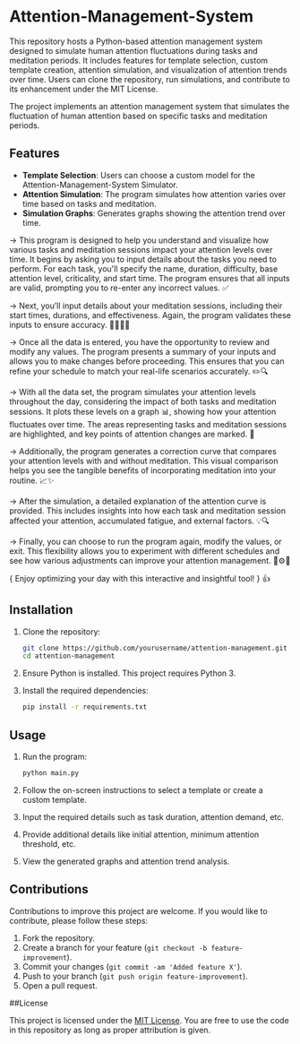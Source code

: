 # Attention-Management-System
This repository hosts a Python-based attention management system designed to simulate human attention fluctuations during tasks and meditation periods. It includes features for template selection, custom template creation, attention simulation, and visualization of attention trends over time. Users can clone the repository, run simulations, and contribute to its enhancement under the MIT License.

The project implements an attention management system that simulates the fluctuation of human attention based on specific tasks and meditation periods.

## Features

- **Template Selection**: Users can choose a custom model for the Attention-Management-System Simulator.
- **Attention Simulation**: The program simulates how attention varies over time based on tasks and meditation.
- **Simulation Graphs**: Generates graphs showing the attention trend over time.


→ This program is designed to help you understand and visualize how various tasks and meditation sessions impact your attention levels over time. It begins by asking you to input details about the tasks you need to perform. For each task, you'll specify the name, duration, difficulty, base attention level, criticality, and start time. The program ensures that all inputs are valid, prompting you to re-enter any incorrect values. ✅

→ Next, you’ll input details about your meditation sessions, including their start times, durations, and effectiveness. Again, the program validates these inputs to ensure accuracy. 🧘‍♂️🧘‍♀️

→ Once all the data is entered, you have the opportunity to review and modify any values. The program presents a summary of your inputs and allows you to make changes before proceeding. This ensures that you can refine your schedule to match your real-life scenarios accurately. ✏️🔍

→ With all the data set, the program simulates your attention levels throughout the day, considering the impact of both tasks and meditation sessions. It plots these levels on a graph 📊, showing how your attention fluctuates over time. The areas representing tasks and meditation sessions are highlighted, and key points of attention changes are marked. 🌟

→ Additionally, the program generates a correction curve that compares your attention levels with and without meditation. This visual comparison helps you see the tangible benefits of incorporating meditation into your routine. 📈✨

→ After the simulation, a detailed explanation of the attention curve is provided. This includes insights into how each task and meditation session affected your attention, accumulated fatigue, and external factors. 💡🔍

→ Finally, you can choose to run the program again, modify the values, or exit. This flexibility allows you to experiment with different schedules and see how various adjustments can improve your attention management. 🔄⚙️🚪

{ Enjoy optimizing your day with this interactive and insightful tool! } 👍


## Installation

1. Clone the repository:

   ```bash
   git clone https://github.com/yourusername/attention-management.git
   cd attention-management
   ```

2. Ensure Python is installed. This project requires Python 3.

3. Install the required dependencies:

   ```bash
   pip install -r requirements.txt
   ```

## Usage

1. Run the program:

   ```bash
   python main.py
   ```

2. Follow the on-screen instructions to select a template or create a custom template.

3. Input the required details such as task duration, attention demand, etc.

4. Provide additional details like initial attention, minimum attention threshold, etc.

5. View the generated graphs and attention trend analysis.

## Contributions

Contributions to improve this project are welcome. If you would like to contribute, please follow these steps:

1. Fork the repository.
2. Create a branch for your feature (`git checkout -b feature-improvement`).
3. Commit your changes (`git commit -am 'Added feature X'`).
4. Push to your branch (`git push origin feature-improvement`).
5. Open a pull request.

##License

This project is licensed under the [MIT License](https://opensource.org/licenses/MIT). You are free to use the code in this repository as long as proper attribution is given.
```
